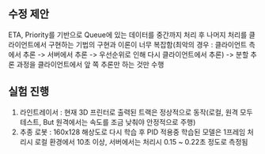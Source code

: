 ## 수정 제안
ETA, Priority를 기반으로 Queue에 있는 데이터를 중간까지 처리 후 나머지 처리를 클라이언트에서 구현하는 기법의 구현과 이론이 너무 복잡함(최악의 경우 : 클라이언트 측에서 추론 -> 서버에서 추론 -> 우선순위로 인해 다시 클라이언트에서 추론)
-> 분할 추론 과정을 클라이언트에서 앞 쪽 추론만 하는 것만 수행

## 실험 진행
1. 라인트레이서 : 현재 3D 프린터로 출력된 트랙은 정상적으로 동작(로컬, 원격 모두 테스트, But 원격에서는 속도를 조금 낮춰야 안정적으로 주행)
2. 추종 로봇 : 160x128 해상도로 다시 학습 후 PID 적용중
학습된 모델은 1프레임 처리시 로컬 환경에서 10초 이상, 서버에서는 처리시 0.15 ~ 0.22초 정도로 측정됨

  
